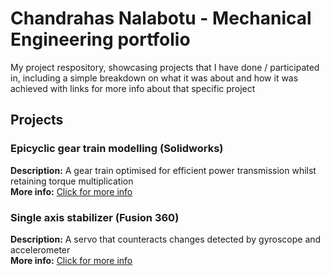 # Chandrahas Nalabotu - Mechanical Engineering portfolio

My project respository, showcasing projects that I have done / participated in, including a simple breakdown on what it was about and how it was achieved with links for more info about that specific project

## Projects

### Epicyclic gear train modelling (Solidworks) 
**Description:** A gear train optimised for efficient power transmission whilst retaining torque multiplication <br>
**More info:** [Click for more info](epicyclic-gear-train/epicyclic-gear-train-main.md)

### Single axis stabilizer (Fusion 360)
**Description:** A servo that counteracts changes detected by gyroscope and accelerometer <br>
**More info:** [Click for more info](Stabilizer/stabilizer-info.md)
